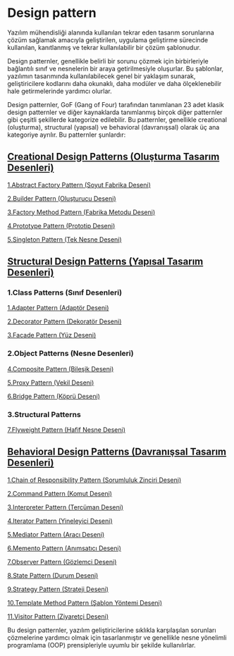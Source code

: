 # Design pattern

Yazılım mühendisliği alanında kullanılan tekrar eden tasarım sorunlarına çözüm sağlamak amacıyla geliştirilen, uygulama
geliştirme sürecinde kullanılan, kanıtlanmış ve tekrar kullanılabilir bir çözüm şablonudur.

Design patternler, genellikle belirli bir sorunu çözmek için birbirleriyle bağlantılı sınıf ve nesnelerin bir araya
getirilmesiyle oluşurlar. Bu şablonlar, yazılımın tasarımında kullanılabilecek genel bir yaklaşım sunarak,
geliştiricilere kodlarını daha okunaklı, daha modüler ve daha ölçeklenebilir hale getirmelerinde yardımcı olurlar.

Design patternler, GoF (Gang of Four) tarafından tanımlanan 23 adet klasik design patternler ve diğer kaynaklarda
tanımlanmış birçok diğer patternler gibi çeşitli şekillerde kategorize edilebilir. Bu patternler, genellikle
creational (oluşturma), structural (yapısal) ve behavioral (davranışsal) olarak üç ana kategoriye ayrılır. Bu patternler
şunlardır:

## [Creational Design Patterns (Oluşturma Tasarım Desenleri)](https://github.com/hamzadurak/design-pattern/creational-design-patterns)

[1.Abstract Factory Pattern (Soyut Fabrika Deseni)](https://github.com/hamzadurak/design-pattern/creational-design-patterns/abstract-factory-pattern)

[2.Builder Pattern (Oluşturucu Deseni)](https://github.com/hamzadurak/design-pattern/creational-design-patterns/builder-pattern)

[3.Factory Method Pattern (Fabrika Metodu Deseni)](https://github.com/hamzadurak/design-pattern/creational-design-patterns/factory-method-pattern)

[4.Prototype Pattern (Prototip Deseni)](https://github.com/hamzadurak/design-pattern/creational-design-patterns/prototype-pattern)

[5.Singleton Pattern (Tek Nesne Deseni)](https://github.com/hamzadurak/design-pattern/creational-design-patterns/singleton-pattern)

## [Structural Design Patterns (Yapısal Tasarım Desenleri)](https://github.com/hamzadurak/design-pattern/structural-design-patterns)

### 1.Class Patterns (Sınıf Desenleri)

[1.Adapter Pattern (Adaptör Deseni)](https://github.com/hamzadurak/design-pattern/structural-design-patterns/adapter-pattern)

[2.Decorator Pattern (Dekoratör Deseni)](https://github.com/hamzadurak/design-pattern/structural-design-patterns/decorator-pattern)

[3.Facade Pattern (Yüz Deseni)](https://github.com/hamzadurak/design-pattern/structural-design-patterns/facade-pattern)

### 2.Object Patterns (Nesne Desenleri)

[4.Composite Pattern (Bileşik Deseni)](https://github.com/hamzadurak/design-pattern/structural-design-patterns/composite-pattern)

[5.Proxy Pattern (Vekil Deseni)](https://github.com/hamzadurak/design-pattern/structural-design-patterns/proxy-pattern)

[6.Bridge Pattern (Köprü Deseni)](https://github.com/hamzadurak/design-pattern/structural-design-patterns/bridge-pattern)

### 3.Structural Patterns

[7.Flyweight Pattern (Hafif Nesne Deseni)](https://github.com/hamzadurak/design-pattern/structural-design-patterns/proxy-pattern)

## [Behavioral Design Patterns (Davranışsal Tasarım Desenleri)](https://github.com/hamzadurak/design-pattern/behavioral-design-patterns)

[1.Chain of Responsibility Pattern (Sorumluluk Zinciri Deseni)](https://github.com/hamzadurak/design-pattern/behavioral-design-patterns/chain-of-responsibility-attern)

[2.Command Pattern (Komut Deseni)](https://github.com/hamzadurak/design-pattern/behavioral-design-patterns/command-pattern)

[3.Interpreter Pattern (Tercüman Deseni)](https://github.com/hamzadurak/design-pattern/behavioral-design-patterns/interpreter-pattern)

[4.Iterator Pattern (Yineleyici Deseni)](https://github.com/hamzadurak/design-pattern/behavioral-design-patterns/iterator-pattern)

[5.Mediator Pattern (Aracı Deseni)](https://github.com/hamzadurak/design-pattern/behavioral-design-patterns/mediator-pattern)

[6.Memento Pattern (Anımsatıcı Deseni)](https://github.com/hamzadurak/design-pattern/behavioral-design-patterns/memento-pattern)

[7.Observer Pattern (Gözlemci Deseni)](https://github.com/hamzadurak/design-pattern/behavioral-design-patterns/observer-pattern)

[8.State Pattern (Durum Deseni)](https://github.com/hamzadurak/design-pattern/behavioral-design-patterns/state-pattern)

[9.Strategy Pattern (Strateji Deseni)](https://github.com/hamzadurak/design-pattern/behavioral-design-patterns/strategy-pattern)

[10.Template Method Pattern (Şablon Yöntemi Deseni)](https://github.com/hamzadurak/design-pattern/behavioral-design-patterns/template-method-pattern)

[11.Visitor Pattern (Ziyaretçi Deseni)](https://github.com/hamzadurak/design-pattern/behavioral-design-patterns/visitor-pattern)

Bu design patternler, yazılım geliştiricilerine sıklıkla karşılaşılan sorunları çözmelerine yardımcı olmak için
tasarlanmıştır ve genellikle nesne yönelimli programlama (OOP) prensipleriyle uyumlu bir şekilde kullanılırlar.
